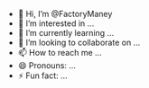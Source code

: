 - 👋 Hi, I’m @FactoryManey
- 👀 I’m interested in ...
- 🌱 I’m currently learning ...
- 💞️ I’m looking to collaborate on ...
- 📫 How to reach me ...
- 😄 Pronouns: ...
- ⚡ Fun fact: ...

<!---
FactoryManey/FactoryManey is a ✨ special ✨ repository because its `README.md` (this file) appears on your GitHub profile.
You can click the Preview link to take a look at your changes.
--->
